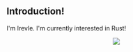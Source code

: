 ## Introduction!

I'm Irevle. I'm currently interested in Rust!

<p align="center">
  <a href="https://skillicons.dev">
    <img src="https://skillicons.dev/icons?i=windows,rust" />
  </a>
</p>


<!--
**Irevle/Irevle** is a ✨ _special_ ✨ repository because its `README.md` (this file) appears on your GitHub profile.

Here are some ideas to get you started:

- 🔭 I’m currently working on ...
- 🌱 I’m currently learning ...
- 👯 I’m looking to collaborate on ...
- 🤔 I’m looking for help with ...
- 💬 Ask me about ...
- 📫 How to reach me: ...
- 😄 Pronouns: ...
- ⚡ Fun fact: ...

[![My Skills](https://skillicons.dev/icons?i=windows,rust)](https://skillicons.dev)
-->
